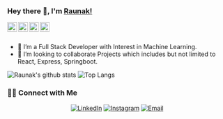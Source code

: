 ### Hey there 👋, I'm [Raunak!](http://raunak222.github.io/)


<a href="https://twitter.com/Raunak13064200">
  <img align="left" alt="Raunak Sarada | Twitter" width="22px" src="https://cdn.jsdelivr.net/npm/simple-icons@v3/icons/twitter.svg" />
</a>
<a href="https://www.linkedin.com/in/raunak-sarada/">
  <img align="left" alt="Raunak's LinkdeIN" width="22px" src="https://cdn.jsdelivr.net/npm/simple-icons@v3/icons/linkedin.svg" />
</a>
<a href="https://www.instagram.com/raunak1999/">
  <img align="left" alt="Raunak's Instagram" width="22px" src="https://cdn.jsdelivr.net/npm/simple-icons@v3/icons/instagram.svg" />
</a>
<a href="https://raunaksarada.medium.com/">
  <img align="left" alt="Raunak's Medium" width="22px" src="https://cdn.jsdelivr.net/npm/simple-icons@v3/icons/medium.svg" />
</a>
<br />
<br />


- 🌱 I’m a Full Stack Developer with Interest in Machine Learning. 
- 👯 I’m looking to collaborate Projects which includes but not limited to  React, Express, Springboot.

![Raunak's github stats](https://github-readme-stats.vercel.app/api?username=raunak222&theme=tokyonight&show_icons=true&hide=[%22issues%22])
![Top Langs](https://github-readme-stats.vercel.app/api/top-langs/?username=raunak222&theme=tokyonight&layout=compact)

<h3> 🤝🏻 Connect with Me </h3>

<p align="center">
<a href="https://www.linkedin.com/in/raunak-sarada/"><img alt="LinkedIn" src="https://img.shields.io/badge/LinkedIn-Raunak%20Sarada-blue?style=flat-square&logo=linkedin"></a>
<a href="https://www.instagram.com/raunak1999/"><img alt="Instagram" src="https://img.shields.io/badge/Instagram-raunak1999-blue?style=flat-square&logo=instagram"></a>
<a href="mailto:raunaksarda222@gmail.com"><img alt="Email" src="https://img.shields.io/badge/Email-raunaksarda222@gmail.com-blue?style=flat-square&logo=gmail"></a>


